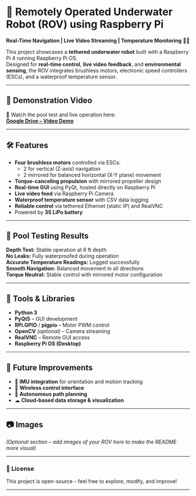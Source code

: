 # 🐠 Remotely Operated Underwater Robot (ROV) using Raspberry Pi
**Real-Time Navigation | Live Video Streaming | Temperature Monitoring** 🌊🤖

This project showcases a **tethered underwater robot** built with a Raspberry Pi 4 running Raspberry Pi OS.  
Designed for **real-time control**, **live video feedback**, and **environmental sensing**, the ROV integrates brushless motors, electronic speed controllers (ESCs), and a waterproof temperature sensor.

---

## 🎥 Demonstration Video
📌 Watch the pool test and live operation here:  
[**Google Drive – Video Demo**](https://drive.google.com/drive/folders/1ebDzYvta6I_Q1wipwPl2bqATb2XtG6MF)

---

## 🛠 Features

- **Four brushless motors** controlled via ESCs:
  - 2 for vertical (Z-axis) navigation
  - 2 mirrored for balanced horizontal (X-Y plane) movement
- **Torque-canceling propulsion** with mirrored propeller design
- **Real-time GUI** using PyQt, hosted directly on Raspberry Pi
- **Live video feed** via Raspberry Pi Camera
- **Waterproof temperature sensor** with CSV data logging
- **Reliable control** via tethered Ethernet (static IP) and RealVNC
- Powered by **3S LiPo battery**

---

## 🧪 Pool Testing Results

 **Depth Test:** Stable operation at 6 ft depth  
 **No Leaks:** Fully waterproofed during operation  
 **Accurate Temperature Readings:** Logged successfully  
 **Smooth Navigation:** Balanced movement in all directions  
 **Torque Neutral:** Stable control with mirrored motor configuration  

---

## 🧰 Tools & Libraries

- **Python 3**
- **PyQt5** – GUI development
- **RPi.GPIO** / **pigpio** – Motor PWM control
- **OpenCV** *(optional)* – Camera streaming
- **RealVNC** – Remote GUI access
- **Raspberry Pi OS (Desktop)**

---

## 🚀 Future Improvements

- 🧭 **IMU integration** for orientation and motion tracking
- 📡 **Wireless control interface**
- 🤖 **Autonomous path planning**
- ☁ **Cloud-based data storage & visualization**

---

## 📷 Images
*(Optional section – add images of your ROV here to make the README more visual)*

---

### 📜 License
This project is open-source – feel free to explore, modify, and improve!

---
